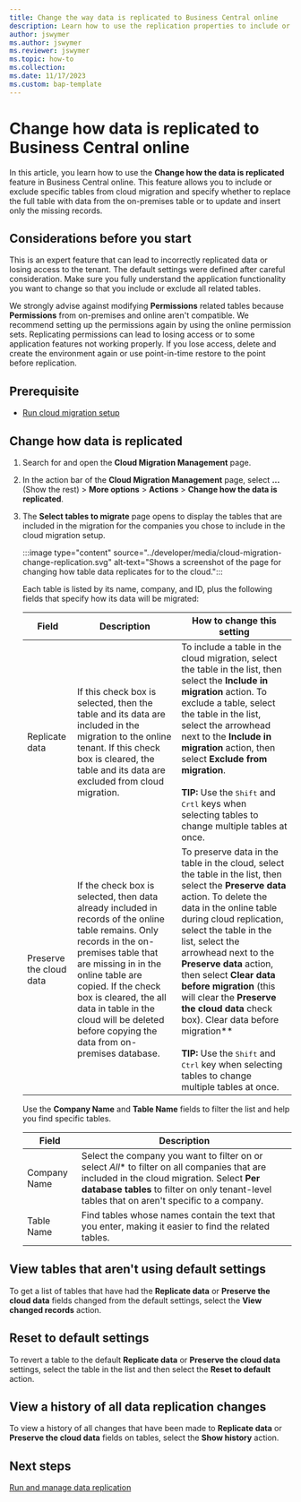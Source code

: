 ```yaml
---
title: Change the way data is replicated to Business Central online
description: Learn how to use the replication properties to include or exclude specific tables from cloud migration.
author: jswymer
ms.author: jswymer
ms.reviewer: jswymer
ms.topic: how-to 
ms.collection: 
ms.date: 11/17/2023
ms.custom: bap-template 
---
```


# Change how data is replicated to Business Central online


In this article, you learn how to use the **Change how the data is replicated** feature in Business Central online. This feature allows you to include or exclude specific tables from cloud migration and specify whether to replace the full table with data from the on-premises table or to update and insert only the missing records.

## Considerations before you start

This is an expert feature that can lead to incorrectly replicated data or losing access to the tenant. The default settings were defined after careful consideration. Make sure you fully understand the application functionality you want to change so that you include or exclude all related tables.

We strongly advise against modifying **Permissions** related tables because **Permissions** from on-premises and online aren't compatible. We recommend setting up the permissions again by using the online permission sets. Replicating permissions can lead to losing access or to some application features not working properly. If you lose access, delete and create the environment again or use point-in-time restore to the point before replication.

## Prerequisite

- [Run cloud migration setup](migration-setup.md)

## Change how data is replicated 

1. Search for and open the **Cloud Migration Management** page.
1. In the action bar of the **Cloud Migration Management** page, select **...** (Show the rest) >  **More options** > **Actions** > **Change how the data is replicated**.

1. The **Select tables to migrate** page opens to display the tables that are included in the migration for the companies you chose to include in the cloud migration setup.

   :::image type="content" source="../developer/media/cloud-migration-change-replication.svg" alt-text="Shows a screenshot of the page for changing how table data replicates for to the cloud.":::

   Each table is listed by its name, company, and ID, plus the following fields that specify how its data will be migrated: 
 
   |Field|Description|How to change this setting|
   |-|-|-|
   |Replicate data| If this check box is selected, then the table and its data are included in the migration to the online tenant. If this check box is cleared, the table and its data are excluded from cloud migration. |To include a table in the cloud migration, select the table in the list, then select the **Include in migration** action. To exclude a table, select the table in the list, select the arrowhead next to the **Include in migration** action, then select **Exclude from migration**. <br><br>**TIP:** Use the <kbd>Shift</kbd> and <kbd>Crtl</kbd> keys when selecting tables to change multiple tables at once.
   |Preserve the cloud data|If the check box is selected, then data already included in records of the online table remains. Only records in the on-premises table that are missing in in the online table are copied. If the check box is cleared, the all data in table in the cloud will be deleted before copying the data from on-premises database.|To preserve data in the table in the cloud, select the table in the list, then select the **Preserve data** action. To delete the data in the online table during cloud replication, select the table in the list, select the arrowhead next to the **Preserve data** action, then select **Clear data before migration** (this will clear the **Preserve the cloud data** check box). Clear data before migration**<br><br>**TIP:** Use the <kbd>Shift</kbd> and <kbd>Ctrl</kbd> key when selecting tables to change multiple tables at once.|

   Use the **Company Name** and **Table Name** fields to filter the list and help you find specific tables.

   |Field|Description|
   |-|-|
   |Company Name|Select the company you want to filter on or select *All** to filter on all companies that are included in the cloud migration. Select **Per database tables** to filter on only tenant-level tables that on aren't specific to a company.|
   |Table Name|Find tables whose names contain the text that you enter, making it easier to find the related tables.|

## View tables that aren't using default settings

To get a list of tables that have had the  **Replicate data** or **Preserve the cloud data** fields changed from the default settings, select the **View changed records** action.    

## Reset to default settings

To revert a table to the default **Replicate data** or **Preserve the cloud data** settings, select the table in the list and then select the **Reset to default** action.

## View a history of all data replication changes

To view a history of all changes that have been made to **Replicate data** or **Preserve the cloud data** fields on tables, select the **Show history** action. 

## Next steps

[Run and manage data replication](migrate-data-replication-run.md)  
